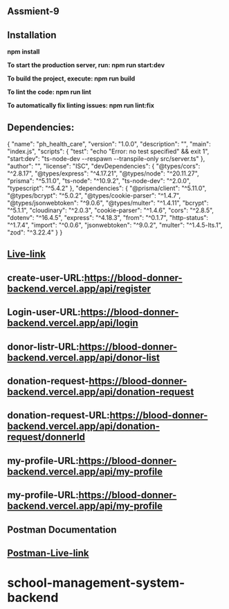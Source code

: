 ## Assmient-9

## Installation

 **npm install**
 
 **To start the production server, run: npm run start:dev**

 **To build the project, execute: npm run build**

 **To lint the code: npm run lint**

**To automatically fix linting issues: npm run lint:fix**

## Dependencies:
{
  "name": "ph_health_care",
  "version": "1.0.0",
  "description": "",
  "main": "index.js",
  "scripts": {
    "test": "echo \"Error: no test specified\" && exit 1",
    "start:dev": "ts-node-dev --respawn --transpile-only src/server.ts"
  },
  "author": "",
  "license": "ISC",
  "devDependencies": {
    "@types/cors": "^2.8.17",
    "@types/express": "^4.17.21",
    "@types/node": "^20.11.27",
    "prisma": "^5.11.0",
    "ts-node": "^10.9.2",
    "ts-node-dev": "^2.0.0",
    "typescript": "^5.4.2"
  },
  "dependencies": {
    "@prisma/client": "^5.11.0",
    "@types/bcrypt": "^5.0.2",
    "@types/cookie-parser": "^1.4.7",
    "@types/jsonwebtoken": "^9.0.6",
    "@types/multer": "^1.4.11",
    "bcrypt": "^5.1.1",
    "cloudinary": "^2.0.3",
    "cookie-parser": "^1.4.6",
    "cors": "^2.8.5",
    "dotenv": "^16.4.5",
    "express": "^4.18.3",
    "from": "^0.1.7",
    "http-status": "^1.7.4",
    "import": "^0.0.6",
    "jsonwebtoken": "^9.0.2",
    "multer": "^1.4.5-lts.1",
    "zod": "^3.22.4"
  }
}


## [Live-link](https://assmient-8.vercel.app/)

## create-user-URL:https://blood-donner-backend.vercel.app/api/register 
## Login-user-URL:https://blood-donner-backend.vercel.app/api/login 
## donor-listr-URL:https://blood-donner-backend.vercel.app/api/donor-list
## donation-request-https://blood-donner-backend.vercel.app/api/donation-request
## donation-request-URL:https://blood-donner-backend.vercel.app/api/donation-request/donnerId
## my-profile-URL:https://blood-donner-backend.vercel.app/api/my-profile
## my-profile-URL:https://blood-donner-backend.vercel.app/api/my-profile


## Postman Documentation
## [Postman-Live-link](https://documenter.getpostman.com/view/31291810/2sA35G3MjZ)



# school-management-system-backend
